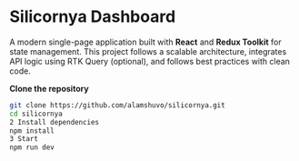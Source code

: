 # Silicornya Dashboard 

A modern single-page application built with **React** and **Redux Toolkit** for state management. This project follows a scalable architecture, integrates API logic using RTK Query (optional), and follows best practices with clean code.


 **Clone the repository**

```bash
git clone https://github.com/alamshuvo/silicornya.git
cd silicornya
2 Install dependencies
npm install
3 Start 
npm run dev 